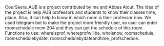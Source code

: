 CourSeera_AUB is a project contributed by me and Abbas Atout. The idea of the project is help AUB professors and students to know their classes time, place. Also, it can help to know in which room is their professor now. We used telegram bot to make the project more friendly user, so user can enter roomschedule room 204 and they can get the schedule of this room. Functions to use: whereisprof, whereprofwillbe, whoisnow, roomschedule, roomschedulebydate, roomschedulebydateandtime, profschedule.
